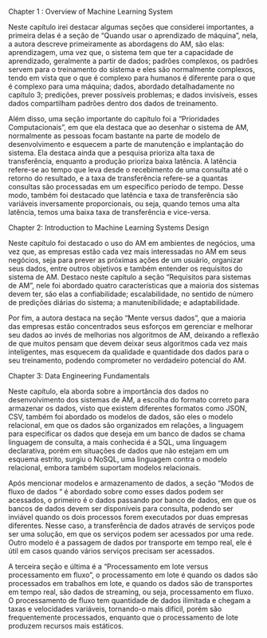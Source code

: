 Chapter 1 : Overview of Machine Learning System

Neste capítulo irei destacar algumas seções que considerei importantes, a primeira delas é a seção de “Quando usar o aprendizado de máquina”, nela, a autora descreve primeiramente as abordagens do AM, são elas: aprendizagem, uma vez que, o sistema tem que ter a capacidade de aprendizado, geralmente a partir de dados; padrões complexos, os padrões servem para o treinamento do sistema e eles são normalmente complexos, tendo em vista que o que é complexo para humanos é diferente para o que é complexo para uma máquina; dados, abordado detalhadamente no capítulo 3; predições, prever possíveis problemas; e dados invisíveis, esses dados compartilham padrões dentro dos dados de treinamento.

Além disso, uma seção importante do capítulo foi a “Prioridades Computacionais”, em que ela destaca que ao desenhar o sistema de AM, normalmente as pessoas focam bastante na parte de modelo de desenvolvimento e esquecem a parte de manutenção e implantação do sistema. Ela destaca ainda que a pesquisa prioriza alta taxa de transferência, enquanto a produção prioriza baixa latência. A latência refere-se ao tempo que leva desde o recebimento de uma consulta até o retorno do resultado, e a taxa de transferência refere-se a quantas consultas são processadas em um específico período de tempo. Desse modo, também foi destacado que latência e taxa de transferência são variáveis inversamente proporcionais, ou seja, quando temos uma alta latência, temos uma baixa taxa de transferência e vice-versa.

Chapter 2: Introduction to Machine Learning Systems Design

Neste capítulo foi destacado o uso do AM em ambientes de negócios, uma vez que, as empresas estão cada vez mais interessadas no AM em seus negócios, seja para prever as próximas ações de um usuário, organizar seus dados, entre outros objetivos e também entender os requisitos do sistema de AM. Destaco neste capítulo a seção “Requisitos para sistemas de AM”, nele foi abordado quatro características que a maioria dos sistemas devem ter, são elas a confiabilidade; escalabilidade, no sentido de número de predições diárias do sistema; a manutenibilidade; e adaptabilidade. 

Por fim, a autora destaca na seção “Mente versus dados”, que a maioria das empresas estão concentrados seus esforços em gerenciar e melhorar seu dados ao invés de melhorias nos algoritmos de AM, deixando a reflexão de que muitos pensam que devem deixar seus algoritmos cada vez mais inteligentes, mas esquecem da qualidade e quantidade dos dados para o seu treinamento, podendo comprometer no verdadeiro potencial do AM.

Chapter 3: Data Engineering Fundamentals

Neste capítulo, ela aborda sobre a importância dos dados no desenvolvimento dos sistemas de AM, a escolha do formato correto para armazenar os dados, visto que existem diferentes formatos como JSON, CSV, também foi abordado os modelos de dados, são eles o modelo relacional, em que os dados são organizados em relações, a linguagem para especificar os dados que deseja em um banco de dados se chama linguagem de consulta, a mais conhecida é a SQL, uma linguagem declarativa, porém em situações de dados que não estejam em um esquema estrito, surgiu o NoSQL, uma linguagem contra o modelo relacional, embora também suportam modelos relacionais.

Após mencionar modelos e armazenamento de dados, a seção “Modos de fluxo de dados	“ é abordado sobre como esses dados podem ser acessados, o primeiro é o dados passando por banco de dados, em que os bancos de dados devem ser disponíveis para consulta, podendo ser inviável quando os dois processos forem executados por duas empresas diferentes. Nesse caso, a transferência de dados através de serviços pode ser uma solução, em que os serviços podem ser acessados por uma rede. Outro modelo é a passagem de dados por transporte em tempo real, ele é útil em casos quando vários serviços precisam ser acessados.

A terceira seção e última é a “Processamento em lote versus processamento em fluxo”, o processamento em lote é quando os dados são processados em trabalhos em lote, e quando os dados são de transportes em tempo real, são dados de streaming, ou seja, processamento em fluxo. O processamento de fluxo tem quantidade de dados ilimitada e chegam a taxas e velocidades variáveis, tornando-o mais difícil, porém são frequentemente processados, enquanto que o processamento de lote produzem recursos mais estáticos. 

